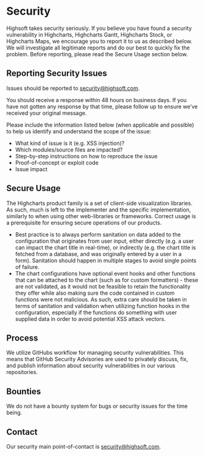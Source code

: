 # Security

Highsoft takes security seriously. If you believe you have found a security vulnerability in Highcharts, Highcharts Gantt, Highcharts Stock, or Highcharts Maps, we encourage you to report it to us as described below. We will investigate all legitimate reports and do our best to quickly fix the problem. Before reporting, please read the Secure Usage section below.

## Reporting Security Issues

Issues should be reported to security@highsoft.com.

You should receive a response within 48 hours on business days. If you have not gotten any response by that time, please follow up to ensure we’ve received your original message.

Please include the information listed below (when applicable and possible) to help us identify and understand the scope of the issue:

-   What kind of issue is it (e.g. XSS injection)?
-   Which modules/source files are impacted?
-   Step-by-step instructions on how to reproduce the issue
-   Proof-of-concept or exploit code
-   Issue impact

## Secure Usage

The Highcharts product family is a set of client-side visualization libraries. As such, much is left to the implementer and the specific implementation, similarly to when using other web-libraries or frameworks. Correct usage is a prerequisite for ensuring secure operations of our products.

-   Best practice is to always perform sanitation on data added to the configuration that originates from user input, either directly (e.g. a user can impact the chart title in real-time), or indirectly (e.g. the chart title is fetched from a database, and was originally entered by a user in a form). Sanitation should happen in multiple stages to avoid single points of failure.
-   The chart configurations have optional event hooks and other functions that can be attached to the chart (such as for custom formatters) - these are not validated, as it would not be feasible to retain the functionality they offer while also making sure the code contained in custom functions were not malicious. As such, extra care should be taken in terms of sanitation and validation when utilizing function hooks in the configuration, especially if the functions do something with user supplied data in order to avoid potential XSS attack vectors.

## Process

We utilize GitHubs workflow for managing security vulnerabilities. This means that GitHub Security Advisories are used to privately discuss, fix, and publish information about security vulnerabilities in our various repositories.

## Bounties

We do not have a bounty system for bugs or security issues for the time being.

## Contact

Our security main point-of-contact is security@highsoft.com.
